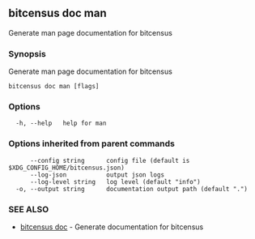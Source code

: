 ## bitcensus doc man

Generate man page documentation for bitcensus

### Synopsis

Generate man page documentation for bitcensus

```
bitcensus doc man [flags]
```

### Options

```
  -h, --help   help for man
```

### Options inherited from parent commands

```
      --config string      config file (default is $XDG_CONFIG_HOME/bitcensus.json)
      --log-json           output json logs
      --log-level string   log level (default "info")
  -o, --output string      documentation output path (default ".")
```

### SEE ALSO

* [bitcensus doc](bitcensus_doc.md)	 - Generate documentation for bitcensus

